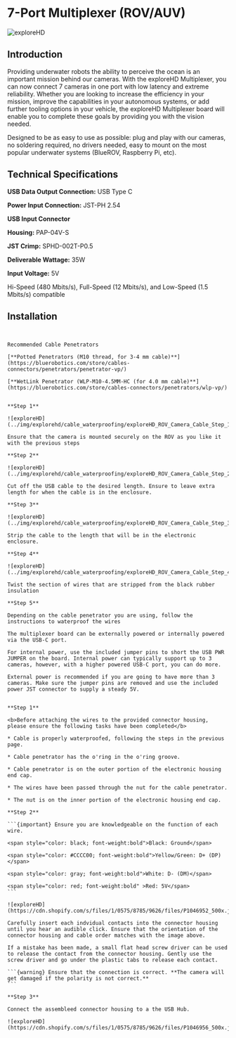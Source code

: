 # 7-Port Multiplexer (ROV/AUV)

![exploreHD](https://cdn.shopify.com/s/files/1/0575/8785/9626/files/DWEMultiplexer.jpg?v=1686168029&width=590)

## Introduction

Providing underwater robots the ability to perceive the ocean is an important mission behind our cameras. With the exploreHD Multiplexer, you can now connect 7 cameras in one port with low latency and extreme reliability. Whether you are looking to increase the efficiency in your mission, improve the capabilities in your autonomous systems, or add further tooling options in your vehicle, the exploreHD Multiplexer board will enable you to complete these goals by providing you with the vision needed. 

Designed to be as easy to use as possible: plug and play with our cameras, no soldering required, no drivers needed, easy to mount on the most popular underwater systems (BlueROV, Raspberry Pi, etc). 

## Technical Specifications


**USB Data Output Connection:** USB Type C

**Power Input Connection:** JST-PH 2.54

**USB Input Connector**

**Housing:** PAP-04V-S 

**JST Crimp:** SPHD-002T-P0.5

**Deliverable Wattage:** 35W

**Input Voltage:** 5V

Hi-Speed (480 Mbits/s), Full-Speed (12 Mbits/s), and Low-Speed (1.5 Mbits/s) compatible

## Installation

```{youtube} 36yojUnr9V0
```

```{note} If the camera is going into an ROV electronic enclosure, you will need to waterproof the wires properly using a cable penetrator. You can either use potted penetrators or WetLink from Blue Robotics.

Recommended Cable Penetrators 

[**Potted Penetrators (M10 thread, for 3-4 mm cable)**](https://bluerobotics.com/store/cables-connectors/penetrators/penetrator-vp/)

[**WetLink Penetrator (WLP-M10-4.5MM-HC (for 4.0 mm cable)**](https://bluerobotics.com/store/cables-connectors/penetrators/wlp-vp/)
```

```{dropdown} Cable Waterproofing

**Step 1**

![exploreHD](../img/explorehd/cable_waterproofing/exploreHD_ROV_Camera_Cable_Step_1_200x.jpg)

Ensure that the camera is mounted securely on the ROV as you like it with the previous steps

**Step 2**

![exploreHD](../img/explorehd/cable_waterproofing/exploreHD_ROV_Camera_Cable_Step_2_200x.jpg)

Cut off the USB cable to the desired length. Ensure to leave extra length for when the cable is in the enclosure.

**Step 3**

![exploreHD](../img/explorehd/cable_waterproofing/exploreHD_ROV_Camera_Cable_Step_3_200x.jpg)

Strip the cable to the length that will be in the electronic enclosure.

**Step 4**

![exploreHD](../img/explorehd/cable_waterproofing/exploreHD_ROV_Camera_Cable_Step_4_200x.jpg)

Twist the section of wires that are stripped from the black rubber insulation

**Step 5**

Depending on the cable penetrator you are using, follow the instructions to waterproof the wires

```
```{dropdown} Powering
The multiplexer board can be externally powered or internally powered via the USB-C port. 

For internal power, use the included jumper pins to short the USB PWR JUMPER on the board. Internal power can typically support up to 3 cameras, however, with a higher powered USB-C port, you can do more. 

External power is recommended if you are going to have more than 3 cameras. Make sure the jumper pins are removed and use the included power JST connector to supply a steady 5V. 
```

````{dropdown} Camera Installation

**Step 1**

<b>Before attaching the wires to the provided connector housing, please ensure the following tasks have been completed</b>

* Cable is properly waterproofed, following the steps in the previous page. 

* Cable penetrator has the o'ring in the o'ring groove. 

* Cable penetrator is on the outer portion of the electronic housing end cap.

* The wires have been passed through the nut for the cable penetrator. 

* The nut is on the inner portion of the electronic housing end cap.

**Step 2**

```{important} Ensure you are knowledgeable on the function of each wire.

<span style="color: black; font-weight:bold">Black: Ground</span>

<span style="color: #CCCC00; font-weight:bold">Yellow/Green: D+ (DP)</span>

<span style="color: gray; font-weight:bold">White: D- (DM)</span>

<span style="color: red; font-weight:bold" >Red: 5V</span>
```

![exploreHD](https://cdn.shopify.com/s/files/1/0575/8785/9626/files/P1046952_500x.jpg)

Carefully insert each indvidual contacts into the connector housing until you hear an audible click. Ensure that the orientation of the connector housing and cable order matches with the image above. 

If a mistake has been made, a small flat head screw driver can be used to release the contact from the connector housing. Gently use the screw driver and go under the plastic tabs to release each contact. 

```{warning} Ensure that the connection is correct. **The camera will get damaged if the polarity is not correct.**
```

**Step 3**

Connect the assembleed connector housing to a the USB Hub. 

![exploreHD](https://cdn.shopify.com/s/files/1/0575/8785/9626/files/P1046956_500x.jpg)


````